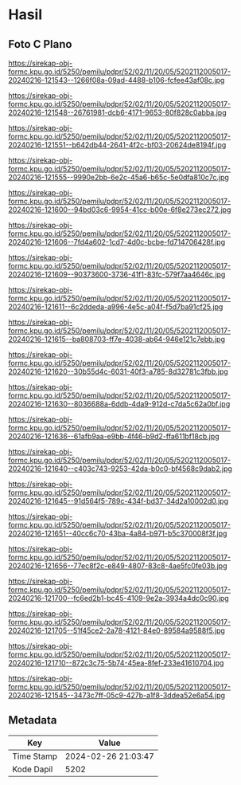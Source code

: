# Hasil

## Foto C Plano

https://sirekap-obj-formc.kpu.go.id/5250/pemilu/pdpr/52/02/11/20/05/5202112005017-20240216-121543--1266f08a-09ad-4488-b106-fcfee43af08c.jpg

https://sirekap-obj-formc.kpu.go.id/5250/pemilu/pdpr/52/02/11/20/05/5202112005017-20240216-121548--26761981-dcb6-4171-9653-80f828c0abba.jpg

https://sirekap-obj-formc.kpu.go.id/5250/pemilu/pdpr/52/02/11/20/05/5202112005017-20240216-121551--b642db44-2641-4f2c-bf03-20624de8194f.jpg

https://sirekap-obj-formc.kpu.go.id/5250/pemilu/pdpr/52/02/11/20/05/5202112005017-20240216-121555--9990e2bb-6e2c-45a6-b65c-5e0dfa810c7c.jpg

https://sirekap-obj-formc.kpu.go.id/5250/pemilu/pdpr/52/02/11/20/05/5202112005017-20240216-121600--94bd03c6-9954-41cc-b00e-6f8e273ec272.jpg

https://sirekap-obj-formc.kpu.go.id/5250/pemilu/pdpr/52/02/11/20/05/5202112005017-20240216-121606--7fd4a602-1cd7-4d0c-bcbe-fd714706428f.jpg

https://sirekap-obj-formc.kpu.go.id/5250/pemilu/pdpr/52/02/11/20/05/5202112005017-20240216-121609--90373600-3736-41f1-83fc-579f7aa4646c.jpg

https://sirekap-obj-formc.kpu.go.id/5250/pemilu/pdpr/52/02/11/20/05/5202112005017-20240216-121611--6c2ddeda-a996-4e5c-a04f-f5d7ba91cf25.jpg

https://sirekap-obj-formc.kpu.go.id/5250/pemilu/pdpr/52/02/11/20/05/5202112005017-20240216-121615--ba808703-ff7e-4038-ab64-946e121c7ebb.jpg

https://sirekap-obj-formc.kpu.go.id/5250/pemilu/pdpr/52/02/11/20/05/5202112005017-20240216-121620--30b55d4c-6031-40f3-a785-8d32781c3fbb.jpg

https://sirekap-obj-formc.kpu.go.id/5250/pemilu/pdpr/52/02/11/20/05/5202112005017-20240216-121630--8036688a-6ddb-4da9-912d-c7da5c62a0bf.jpg

https://sirekap-obj-formc.kpu.go.id/5250/pemilu/pdpr/52/02/11/20/05/5202112005017-20240216-121636--61afb9aa-e9bb-4f46-b9d2-ffa611bf18cb.jpg

https://sirekap-obj-formc.kpu.go.id/5250/pemilu/pdpr/52/02/11/20/05/5202112005017-20240216-121640--c403c743-9253-42da-b0c0-bf4568c9dab2.jpg

https://sirekap-obj-formc.kpu.go.id/5250/pemilu/pdpr/52/02/11/20/05/5202112005017-20240216-121645--91d564f5-789c-434f-bd37-34d2a10002d0.jpg

https://sirekap-obj-formc.kpu.go.id/5250/pemilu/pdpr/52/02/11/20/05/5202112005017-20240216-121651--40cc6c70-43ba-4a84-b971-b5c370008f3f.jpg

https://sirekap-obj-formc.kpu.go.id/5250/pemilu/pdpr/52/02/11/20/05/5202112005017-20240216-121656--77ec8f2c-e849-4807-83c8-4ae5fc0fe03b.jpg

https://sirekap-obj-formc.kpu.go.id/5250/pemilu/pdpr/52/02/11/20/05/5202112005017-20240216-121700--fc6ed2b1-bc45-4109-9e2a-3934a4dc0c90.jpg

https://sirekap-obj-formc.kpu.go.id/5250/pemilu/pdpr/52/02/11/20/05/5202112005017-20240216-121705--51f45ce2-2a78-4121-84e0-89584a9588f5.jpg

https://sirekap-obj-formc.kpu.go.id/5250/pemilu/pdpr/52/02/11/20/05/5202112005017-20240216-121710--872c3c75-5b74-45ea-8fef-233e41610704.jpg

https://sirekap-obj-formc.kpu.go.id/5250/pemilu/pdpr/52/02/11/20/05/5202112005017-20240216-121545--3473c7ff-05c9-427b-a1f8-3ddea52e6a54.jpg


## Metadata

| Key        | Value               |
| ---------- | ------------------- |
| Time Stamp | 2024-02-26 21:03:47 |
| Kode Dapil | 5202                |



